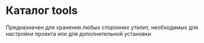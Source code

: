 # Каталог tools 
 
Предназначен для хранения любых сторонних утилит, необходимых для настройки проекта или для дополнительной установки 
